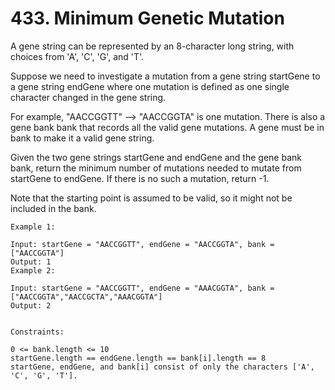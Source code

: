 # 433. Minimum Genetic Mutation

A gene string can be represented by an 8-character long string, with choices from 'A', 'C', 'G', and 'T'.

Suppose we need to investigate a mutation from a gene string startGene to a gene string endGene where one mutation is defined as one single character changed in the gene string.

For example, "AACCGGTT" --> "AACCGGTA" is one mutation.
There is also a gene bank bank that records all the valid gene mutations. A gene must be in bank to make it a valid gene string.

Given the two gene strings startGene and endGene and the gene bank bank, return the minimum number of mutations needed to mutate from startGene to endGene. If there is no such a mutation, return -1.

Note that the starting point is assumed to be valid, so it might not be included in the bank.

```text
Example 1:

Input: startGene = "AACCGGTT", endGene = "AACCGGTA", bank = ["AACCGGTA"]
Output: 1
Example 2:

Input: startGene = "AACCGGTT", endGene = "AAACGGTA", bank = ["AACCGGTA","AACCGCTA","AAACGGTA"]
Output: 2
 

Constraints:

0 <= bank.length <= 10
startGene.length == endGene.length == bank[i].length == 8
startGene, endGene, and bank[i] consist of only the characters ['A', 'C', 'G', 'T'].
```